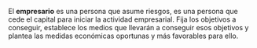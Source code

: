 El **empresario** es una persona que asume riesgos, es una persona que cede el capital para iniciar la actividad empresarial. Fija los objetivos a conseguir, establece los medios que llevarán a conseguir esos objetivos y plantea las medidas económicas oportunas y más favorables para ello.
